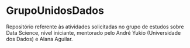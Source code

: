 # GrupoUnidosDados
Repositório referente às atividades solicitadas no grupo de estudos sobre Data Science, nível iniciante, mentorado pelo André Yukio (Universidade dos Dados) e Alana Aguilar.
